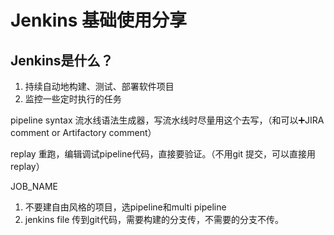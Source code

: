 # Jenkins 基础使用分享

## Jenkins是什么？
1. 持续自动地构建、测试、部署软件项目
2. 监控一些定时执行的任务


pipeline syntax  流水线语法生成器，写流水线时尽量用这个去写，（和可以➕JIRA comment or Artifactory comment）

replay  重跑，编辑调试pipeline代码，直接要验证。（不用git 提交，可以直接用replay）

JOB_NAME 
         
1. 不要建自由风格的项目，选pipeline和multi pipeline
2. jenkins file 传到git代码，需要构建的分支传，不需要的分支不传。